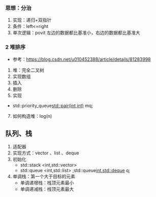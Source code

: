 ### 思想：分治
1. 实现：递归+双指针
2. 条件：left<=right
3. 单次逻辑：povit 左边的数据都比基准小，右边的数据都比基准大

### 2 堆排序
+ 参考：https://blog.csdn.net/u010452388/article/details/81283998
1. 堆：完全二叉树
2. 实现数组
3. 插入
4. 删除
6. 实现
  + std::priority_queue<std::pair(int,int)> mq;
7. 如何构造堆：log(n)




## 队列、栈
1. 适配器
2. 实现方式：vector 、list 、deque
3. 初始化
   + std::stack <int,std::vector>
   + std::queue <int,std::list> ;std::queue<int.std::deque> q;
4. 单调栈：第一个大于目标的元素
   + 单调递增栈：栈顶元素最小
   + 单调递减栈：栈顶元素最大